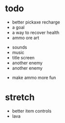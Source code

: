 # todo
+ better pickaxe recharge
+ a goal
+ a way to recover health
+ ammo ore art
- sounds
- music
- title screen
- another enemy
- another enemy
+ make ammo more fun

# stretch
- better item controls
- lava


